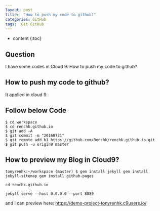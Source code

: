```yaml
---
layout: post
title:  "How to push my code to github?"
categories: GitHub
tags:  Git GitHub
---
```

* content
{:toc}


## Question

I have some codes in Cloud 9. How to push my code to github?





## How to push my code to github?

It applied in cloud 9.


## Follow below Code


```
$ cd workspace
$ cd renchk.github.io
$ git add -A
$ git commit -m "20160721" 
$ git remote add b1 https://github.com/Renchk/renchk.github.io.git 
$ git push -u origin9 master  
```
## How to preview my Blog in Cloud9?

```
tonyrenhk:~/workspace (master) $ gem install jekyll gem install jekyll-sitemap gem install github-pages

cd renchk.github.io

jekyll serve --host 0.0.0.0 --port 8080

```

and I can preview here: https://demo-project-tonyrenhk.c9users.io/
